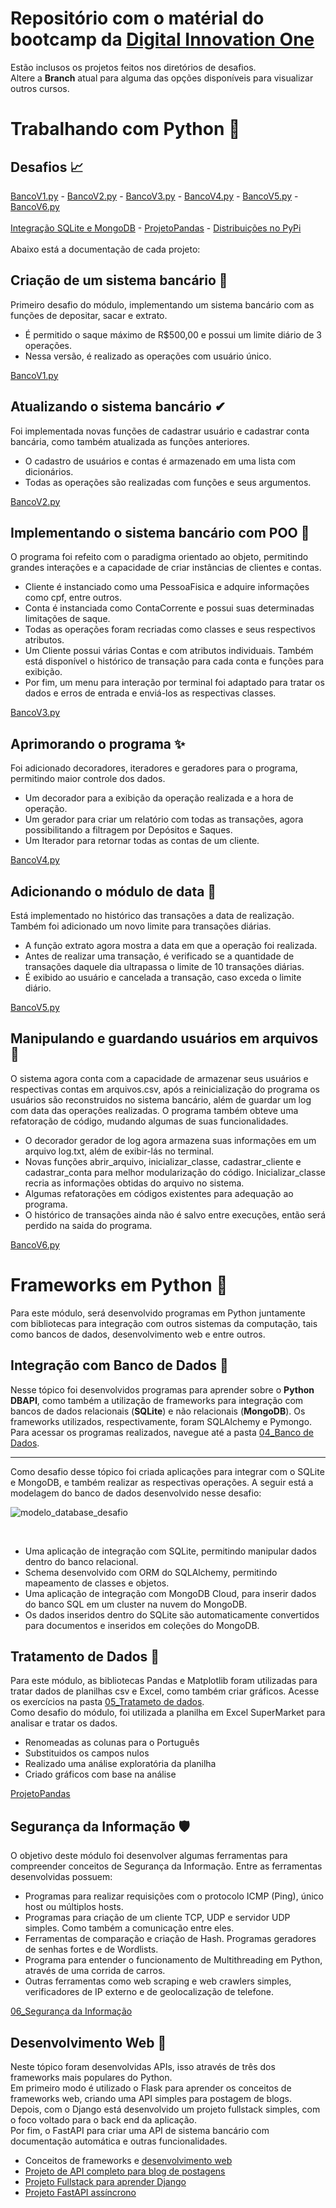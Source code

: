 # Repositório com o matérial do bootcamp da [Digital Innovation One](https://web.dio.me)
Estão inclusos os projetos feitos nos diretórios de desafios. <br>
Altere a **Branch** atual para alguma das opções disponíveis para visualizar outros cursos.

# Trabalhando com Python 🐍
## Desafios 📈

[BancoV1.py](https://github.com/Gabryel-Barboza/DIO/blob/main/python_data_analytics/02_Intermediario/Desafios/bancov1.py) - 
[BancoV2.py](https://github.com/Gabryel-Barboza/DIO/blob/main/python_data_analytics/02_Intermediario/Desafios/bancov2.py) -
[BancoV3.py](https://github.com/Gabryel-Barboza/DIO/blob/main/python_data_analytics/03_POO/Desafios/bancov3.py) - 
[BancoV4.py](https://github.com/Gabryel-Barboza/DIO/blob/main/python_data_analytics/03_POO/Desafios/bancov4.py) - 
[BancoV5.py](https://github.com/Gabryel-Barboza/DIO/blob/main/python_data_analytics/03_POO/Desafios/bancov5.py) -
[BancoV6.py](https://github.com/Gabryel-Barboza/DIO/blob/main/python_data_analytics/03_POO/Desafios/bancov6.py)
<br> <br> 
[Integração SQLite e MongoDB](https://github.com/Gabryel-Barboza/DIO/tree/main/python_data_analytics/04_Bancos%20de%20Dados/Desafios/Integracao_SQLite_MongoDB) -
[ProjetoPandas](https://github.com/Gabryel-Barboza/DIO/blob/main/python_data_analytics/05_Tratamento%20de%20Dados/Desafio/ProjetoPandas.ipynb) -
[Distribuições no PyPi](https://test.pypi.org/project/sqlite2mongo/)
<br> <br>
Abaixo está a documentação de cada projeto:

## Criação de um sistema bancário 💸
Primeiro desafio do módulo, implementando um sistema bancário com as funções de depositar, sacar e extrato.
* É permitido o saque máximo de R$500,00 e possui um limite diário de 3 operações.
* Nessa versão, é realizado as operações com usuário único.

[BancoV1.py](https://github.com/Gabryel-Barboza/DIO/blob/main/python_data_analytics/02_Intermediario/Desafios/bancov1.py)

## Atualizando o sistema bancário ✔
Foi implementada novas funções de cadastrar usuário e cadastrar conta bancária, como também atualizada as funções anteriores.
* O cadastro de usuários e contas é armazenado em uma lista com dicionários.
* Todas as operações são realizadas com funções e seus argumentos.

[BancoV2.py](https://github.com/Gabryel-Barboza/DIO/blob/main/python_data_analytics/02_Intermediario/Desafios/bancov2.py)

## Implementando o sistema bancário com POO 💯
O programa foi refeito com o paradigma orientado ao objeto, permitindo grandes interações e a capacidade de criar instâncias de clientes e contas.
* Cliente é instanciado como uma PessoaFisica e adquire informações como cpf, entre outros.
* Conta é instanciada como ContaCorrente e possui suas determinadas limitações de saque.
* Todas as operações foram recriadas como classes e seus respectivos atributos.
* Um Cliente possui várias Contas e com atributos individuais. Também está disponível o histórico de transação para cada conta e funções para exibição.
* Por fim, um menu para interação por terminal foi adaptado para tratar os dados e erros de entrada e enviá-los as respectivas classes.

[BancoV3.py](https://github.com/Gabryel-Barboza/DIO/blob/main/python_data_analytics/03_POO/Desafios/bancov3.py)

## Aprimorando o programa ✨
Foi adicionado decoradores, iteradores e geradores para o programa, permitindo maior controle dos dados.
* Um decorador para a exibição da operação realizada e a hora de operação.
* Um gerador para criar um relatório com todas as transações, agora possibilitando a filtragem por Depósitos e Saques.
* Um Iterador para retornar todas as contas de um cliente.

[BancoV4.py](https://github.com/Gabryel-Barboza/DIO/blob/main/python_data_analytics/03_POO/Desafios/bancov4.py)

## Adicionando o módulo de data 📅
Está implementado no histórico das transações a data de realização. Também foi adicionado um novo limite para transações diárias.
* A função extrato agora mostra a data em que a operação foi realizada.
* Antes de realizar uma transação, é verificado se a quantidade de transações daquele dia ultrapassa o limite de 10 transações diárias.
* É exibido ao usuário e cancelada a transação, caso exceda o limite diário.

[BancoV5.py](https://github.com/Gabryel-Barboza/DIO/blob/main/python_data_analytics/03_POO/Desafios/bancov5.py)

## Manipulando e guardando usuários em arquivos 📓
O sistema agora conta com a capacidade de armazenar seus usuários e respectivas contas em arquivos.csv, após a reinicialização do programa os usuários são reconstruidos no sistema bancário, além de guardar um log com data das operações realizadas. O programa também obteve uma refatoração de código, mudando algumas de suas funcionalidades.
* O decorador gerador de log agora armazena suas informações em um arquivo log.txt, além de exibir-lás no terminal.
* Novas funções abrir_arquivo, inicializar_classe, cadastrar_cliente e cadastrar_conta para melhor modularização do código. Inicializar_classe recria as informações obtidas do arquivo no sistema.
* Algumas refatorações em códigos existentes para adequação ao programa.
* O histórico de transações ainda não é salvo entre execuções, então será perdido na saida do programa.

[BancoV6.py](https://github.com/Gabryel-Barboza/DIO/blob/main/python_data_analytics/03_POO/Desafios/bancov6.py)

# Frameworks em Python 🐍
Para este módulo, será desenvolvido programas em Python juntamente com bibliotecas para integração com outros sistemas da computação, tais como bancos de dados, desenvolvimento web e entre outros.
## Integração com Banco de Dados 🏦
Nesse tópico foi desenvolvidos programas para aprender sobre o **Python DBAPI**, como também a utilização de frameworks para integração com bancos de dados relacionais (**SQLite**) e não relacionais (**MongoDB**). Os frameworks utilizados, respectivamente, foram SQLAlchemy e Pymongo. <br>
Para acessar os programas realizados, navegue até a pasta [04_Banco de Dados](https://github.com/Gabryel-Barboza/DIO/tree/main/python_data_analytics/04_Bancos%20de%20Dados). <br>
<hr>
Como desafio desse tópico foi criada aplicações para integrar com o SQLite e MongoDB, e também realizar as respectivas operações. A seguir está a modelagem do banco de dados desenvolvido nesse desafio:
<br>

![modelo_database_desafio](https://github.com/Gabryel-Barboza/DIO/assets/73187678/53044ffd-cc8a-41ef-ac1e-b38706af81ed)

<br>

* Uma aplicação de integração com SQLite, permitindo manipular dados dentro do banco relacional.
* Schema desenvolvido com ORM do SQLAlchemy, permitindo mapeamento de classes e objetos.
* Uma aplicação de integração com MongoDB Cloud, para inserir dados do banco SQL em um cluster na nuvem do MongoDB.
* Os dados inseridos dentro do SQLite são automaticamente convertidos para documentos e inseridos em coleções do MongoDB.

## Tratamento de Dados 🎲
Para este módulo, as bibliotecas Pandas e Matplotlib foram utilizadas para tratar dados de planilhas csv e Excel, como também criar gráficos. Acesse os exercícios na pasta [05_Tratameto de dados](https://github.com/Gabryel-Barboza/DIO/tree/main/python_data_analytics/05_Tratamento%20de%20Dados). <br>
Como desafio do módulo, foi utilizada a planilha em Excel SuperMarket para analisar e tratar os dados.
* Renomeadas as colunas para o Português
* Substituidos os campos nulos
* Realizado uma análise exploratória da planilha
* Criado gráficos com base na análise

[ProjetoPandas](https://github.com/Gabryel-Barboza/DIO/blob/main/python_data_analytics/05_Tratamento%20de%20Dados/Desafio/ProjetoPandas.ipynb)

## Segurança da Informação 🛡
O objetivo deste módulo foi desenvolver algumas ferramentas para compreender conceitos de Segurança da Informação. Entre as ferramentas desenvolvidas possuem: 
* Programas para realizar requisições com o protocolo ICMP (Ping), único host ou múltiplos hosts.
* Programas para criação de um cliente TCP, UDP e servidor UDP simples. Como também a comunicação entre eles.
* Ferramentas de comparação e criação de Hash. Programas geradores de senhas fortes e de Wordlists.
* Programa para entender o funcionamento de Multithreading em Python, através de uma corrida de carros.
* Outras ferramentas como web scraping e web crawlers simples, verificadores de IP externo e de geolocalização de telefone.

[06_Segurança da Informação](https://github.com/Gabryel-Barboza/DIO/tree/main/python_data_analytics/06_Segurança%20da%20Informação)

## Desenvolvimento Web 📲
Neste tópico foram desenvolvidas APIs, isso através de três dos frameworks mais populares do Python. <br>
Em primeiro modo é utilizado o Flask para aprender os conceitos de frameworks web, criando uma API simples para postagem de blogs. <br>
Depois, com o Django está desenvolvido um projeto fullstack simples, com o foco voltado para o back end da aplicação. <br>
Por fim, o FastAPI para criar uma API de sistema bancário com documentação automática e outras funcionalidades.

* Conceitos de frameworks e [desenvolvimento web](https://github.com/Gabryel-Barboza/DIO/tree/main/python_data_analytics/07_Desenvolvimento%20Web/Flask)
* [Projeto de API completo para blog de postagens](https://github.com/Gabryel-Barboza/DIO/tree/main/python_data_analytics/07_Desenvolvimento%20Web/Flask/dio_bank)
* [Projeto Fullstack para aprender Django](https://github.com/Gabryel-Barboza/DIO/tree/main/python_data_analytics/07_Desenvolvimento%20Web/Django/mysite)
* [Projeto FastAPI assíncrono](https://github.com/Gabryel-Barboza/DIO/tree/main/python_data_analytics/07_Desenvolvimento%20Web/FastApi/dio_blog)
